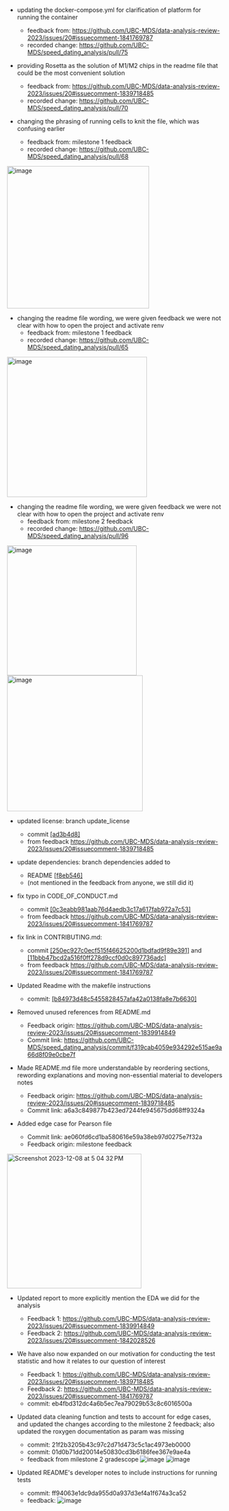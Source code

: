 - updating the docker-compose.yml for clarification of platform for running the container
  - feedback from: https://github.com/UBC-MDS/data-analysis-review-2023/issues/20#issuecomment-1841769787
  - recorded change: https://github.com/UBC-MDS/speed_dating_analysis/pull/75

- providing Rosetta as the solution of M1/M2 chips in the readme file that could be the most convenient solution
  - feedback from: https://github.com/UBC-MDS/data-analysis-review-2023/issues/20#issuecomment-1839718485
  - recorded change: https://github.com/UBC-MDS/speed_dating_analysis/pull/70

- changing the phrasing of running cells to knit the file, which was confusing earlier
  - feedback from: milestone 1 feedback
  - recorded change: https://github.com/UBC-MDS/speed_dating_analysis/pull/68
<img width="332" alt="image" src="https://github.com/UBC-MDS/speed_dating_analysis/assets/143786716/f4562520-4d3d-43ee-94ee-094b7e7d9a86">

- changing the readme file wording, we were given feedback we were not clear with how to open the project and activate renv
  - feedback from: milestone 1 feedback
  - recorded change: https://github.com/UBC-MDS/speed_dating_analysis/pull/65
<img width="327" alt="image" src="https://github.com/UBC-MDS/speed_dating_analysis/assets/143786716/52d094f0-1a9d-4c30-aaaf-2d5cf22c0054">

- changing the readme file wording, we were given feedback we were not clear with how to open the project and activate renv
  - feedback from: milestone 2 feedback
  - recorded change:  https://github.com/UBC-MDS/speed_dating_analysis/pull/96
<img width="303" alt="image" src="https://github.com/UBC-MDS/speed_dating_analysis/assets/143786716/87dddb92-56c3-4d45-8482-8409babae848">
<img width="317" alt="image" src="https://github.com/UBC-MDS/speed_dating_analysis/assets/143786716/9637add1-7109-4360-acbd-de1c2756c64f">

- updated license: branch update_license
  - commit [[ad3b4d8]](https://github.com/UBC-MDS/speed_dating_analysis/commit/ad3b4d8c97a3397d4ce083df57b2e731987a2bf4)
  - from feedback https://github.com/UBC-MDS/data-analysis-review-2023/issues/20#issuecomment-1839718485

- update dependencies: branch dependencies added to
  - README [[f8eb546]](https://github.com/UBC-MDS/speed_dating_analysis/commit/f8eb546e1a3aaab5ff4d946ddd5c0ae9da64ce3c)
  - (not mentioned in the feedback from anyone, we still did it)

- fix typo in CODE_OF_CONDUCT.md
  - commit [[0c3eabb981aab76d4aedb3c17a617fab972a7c53]](https://github.com/UBC-MDS/speed_dating_analysis/commit/0c3eabb981aab76d4aedb3c17a617fab972a7c53)
  - from feedback https://github.com/UBC-MDS/data-analysis-review-2023/issues/20#issuecomment-1841769787

- fix link in CONTRIBUTING.md:
  - commit [[250ec927c0ecf515f46625200d1bdfad9f89e391]](https://github.com/UBC-MDS/speed_dating_analysis/commit/250ec927c0ecf515f46625200d1bdfad9f89e391) and [[11bbb47bcd2a516f0ff278d9ccf0d0c897736adc]](https://github.com/UBC-MDS/speed_dating_analysis/commit/11bbb47bcd2a516f0ff278d9ccf0d0c897736adc)
  - from feedback https://github.com/UBC-MDS/data-analysis-review-2023/issues/20#issuecomment-1841769787

- Updated Readme with the makefile instructions
  - commit: [[b84973d48c5455828457afa42a0138fa8e7b6630]](https://github.com/UBC-MDS/speed_dating_analysis/commit/b84973d48c5455828457afa42a0138fa8e7b6630)
 
- Removed unused references from README.md
  - Feedback origin: https://github.com/UBC-MDS/data-analysis-review-2023/issues/20#issuecomment-1839914849
  - Commit link: https://github.com/UBC-MDS/speed_dating_analysis/commit/f319cab4059e934292e515ae9a66d8f09e0cbe7f
 
- Made README.md file more understandable by reordering sections, rewording explanations and moving non-essential material to developers notes
  - Feedback origin: https://github.com/UBC-MDS/data-analysis-review-2023/issues/20#issuecomment-1839718485
  - Commit link: a6a3c849877b423ed7244fe945675dd68ff9324a

- Added edge case for Pearson file
  - Commit link: ae060fd6cd1ba580616e59a38eb97d0275e7f32a
  - Feedback origin: milestone feedback
<img width="314" alt="Screenshot 2023-12-08 at 5 04 32 PM" src="https://github.com/UBC-MDS/speed_dating_analysis/assets/125914446/da48e0b4-0954-4408-b92f-ec600e2f896f">

- Updated report to more explicitly mention the EDA we did for the analysis
  - Feedback 1: https://github.com/UBC-MDS/data-analysis-review-2023/issues/20#issuecomment-1839914849
  - Feedback 2: https://github.com/UBC-MDS/data-analysis-review-2023/issues/20#issuecomment-1842028526

- We have also now expanded on our motivation for conducting the test statistic and how it relates to our question of interest
  - Feedback 1: https://github.com/UBC-MDS/data-analysis-review-2023/issues/20#issuecomment-1839718485
  - Feedback 2: https://github.com/UBC-MDS/data-analysis-review-2023/issues/20#issuecomment-1841769787
  - commit: eb4fbd312dc4a6b5ec7ea79029b53c8c6016500a

- Updated data cleaning function and tests to account for edge cases, and updated the changes according to the milestone 2 feedback; also updated the roxygen documentation as param was missing
  - commit: 21f2b3205b43c97c2d71d473c5c1ac4973eb0000
  - commit: 01d0b71dd20014e50830cd3b6186fee367e9ae4a
  - feedback from milestone 2 gradescope
![image](https://github.com/UBC-MDS/speed_dating_analysis/assets/7615983/c6fa0ce6-f56a-4c61-9f30-9573741fd9ea)
![image](https://github.com/UBC-MDS/speed_dating_analysis/assets/7615983/00901e63-28f0-41e3-8879-7c9652c1f165)

- Updated README's developer notes to include instructions for running tests
  - commit: ff94063e1dc9da955d0a937d3ef4a1f674a3ca52
  - feedback: ![image](https://github.com/UBC-MDS/speed_dating_analysis/assets/7615983/9ba854fe-e803-43a4-925b-0c85be444b86)

